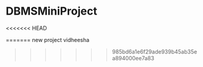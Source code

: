 # DBMSMiniProject
<<<<<<< HEAD

=======
new project 
vidheesha 
>>>>>>> 985bd6a1e6f29ade939b45ab35ea894000ee7a83
